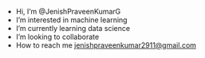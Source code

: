 - Hi, I’m @JenishPraveenKumarG
- I’m interested in machine learning 
- I’m currently learning data science
- I’m looking to collaborate
- How to reach me jenishpraveenkumar2911@gmail.com

<!---
JenishPraveenKumarG/JenishPraveenKumarG is a ✨ special ✨ repository because its `README.md` (this file) appears on your GitHub profile.
You can click the Preview link to take a look at your changes.
--->
